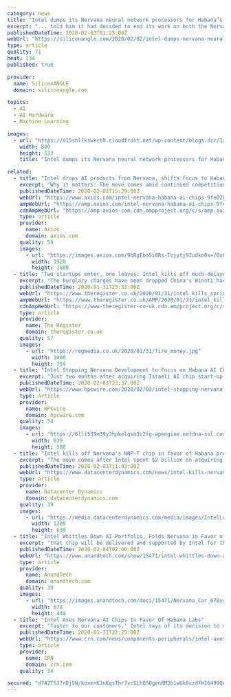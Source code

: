 ```yaml
---
category: news
title: "Intel dumps its Nervana neural network processors for Habana’s AI chips"
excerpt: "... told him it had decided to end its work on both the Nervana NNP-T training chips and the Nervana NNP-I inference chips, though it said it will still deliver on customer commitments for the latter. Habana has developed two AI chips of its own, namely the Habana Gaudi and the Habana Goya (pictured). The former is a highly specialized neural ..."
publishedDateTime: 2020-02-03T01:25:00Z
webUrl: "https://siliconangle.com/2020/02/02/intel-dumps-nervana-neural-network-processors-habanas-ai-chips/"
type: article
quality: 71
heat: 134
published: true

provider:
  name: SiliconANGLE
  domain: siliconangle.com

topics:
  - AI
  - AI Hardware
  - Machine Learning

images:
  - url: "https://d15shllkswkct0.cloudfront.net/wp-content/blogs.dir/1/files/2020/02/1-800x533.jpg"
    width: 800
    height: 533
    title: "Intel dumps its Nervana neural network processors for Habana’s AI chips"

related:
  - title: "Intel drops AI products from Nervana, shifts focus to Habana"
    excerpt: "Why it matters: The move comes amid continued competition from Nvidia and others and follows Intel's purchase in December of Habana Labs, another startup in the AI chip space. An Intel representative told Axios the company wants to focus on a single ..."
    publishedDateTime: 2020-02-03T15:29:00Z
    webUrl: "https://www.axios.com/intel-nervana-habana-ai-chips-9fe028cb-8e16-4b1e-b060-abaf5848322c.html"
    ampWebUrl: "https://amp.axios.com/intel-nervana-habana-ai-chips-9fe028cb-8e16-4b1e-b060-abaf5848322c.html"
    cdnAmpWebUrl: "https://amp-axios-com.cdn.ampproject.org/c/s/amp.axios.com/intel-nervana-habana-ai-chips-9fe028cb-8e16-4b1e-b060-abaf5848322c.html"
    type: article
    provider:
      name: Axios
      domain: axios.com
    quality: 59
    images:
      - url: "https://images.axios.com/9bRgEba5i8Rs-Tcjytj9Iudko0s=/0x0:2954x1662/1920x1080/2020/02/03/1580742164538.jpg"
        width: 1920
        height: 1080
  - title: "Two startups enter, one leaves: Intel kills off much-delayed Nervana AI training chip, pushes on with Habana"
    excerpt: "The burglary charges have been dropped China's Winnti hackers (apparently): Forget the money, let's get political and start targeting Hong Kong students for protest info Intel has axed Nervana's in-development NNP-T AI training chip, code-named Spring Crest, to go full-steam ahead with Habana's technology. The decision is, no doubt, a blow for ..."
    publishedDateTime: 2020-01-31T23:32:00Z
    webUrl: "https://www.theregister.co.uk/2020/01/31/intel_kills_spring_crest/"
    ampWebUrl: "https://www.theregister.co.uk/AMP/2020/01/31/intel_kills_spring_crest/"
    cdnAmpWebUrl: "https://www-theregister-co-uk.cdn.ampproject.org/c/s/www.theregister.co.uk/AMP/2020/01/31/intel_kills_spring_crest/"
    type: article
    provider:
      name: The Register
      domain: theregister.co.uk
    quality: 57
    images:
      - url: "https://regmedia.co.uk/2020/01/31/fire_money.jpg"
        width: 1000
        height: 759
  - title: "Intel Stopping Nervana Development to Focus on Habana AI Chips"
    excerpt: "Just two months after acquiring Israeli AI chip start-up Habana Labs for $2 billion, Intel is stopping development of its existing Nervana neural network processor line. Instead, Intel will focus on technology from Habana whose inference (Goya) chip and training chip (Gaudi) are in the market and have gained traction. Intel had purchased ..."
    publishedDateTime: 2020-02-03T23:37:00Z
    webUrl: "https://www.hpcwire.com/2020/02/03/intel-stopping-nervana-development-to-focus-on-habana-ai-chips/"
    type: article
    provider:
      name: HPCwire
      domain: hpcwire.com
    quality: 54
    images:
      - url: "https://6lli539m39y3hpkelqsm3c2fg-wpengine.netdna-ssl.com/wp-content/uploads/2019/12/Habana-Goya_839x.jpg"
        width: 839
        height: 580
  - title: "Intel kills off Nervana's NNP-T chip in favor of Habana processors"
    excerpt: "The move comes after Intel spent $2 billion on acquiring Habana Labs, a start-up that makes more powerful chips. All development has ceased on the NNP-T AI training chip, while the NNP-I inference chip will be delivered to previously committed customers ..."
    publishedDateTime: 2020-02-03T11:43:00Z
    webUrl: "https://www.datacenterdynamics.com/news/intel-kills-nervanas-nnp-t-chip-favor-habana-processors/"
    type: article
    provider:
      name: Datacenter Dynamics
      domain: datacenterdynamics.com
    quality: 39
    images:
      - url: "https://media.datacenterdynamics.com/media/images/IntelLog.2e16d0ba.fill-1200x630.jpg"
        width: 1200
        height: 630
  - title: "Intel Whittles Down AI Portfolio, Folds Nervana in Favor of Habana"
    excerpt: "that chip will be delivered and supported by Intel for their already committed customers. In place of their Nervana efforts, Intel will be expanding their efforts on a more recent acquisition: Habana Labs. Picked up by Intel just two months ago, Habana is an independent business unit that has already been working on their own AI processors ..."
    publishedDateTime: 2020-02-04T02:00:00Z
    webUrl: "https://www.anandtech.com/show/15471/intel-whittles-down-ai-portfolio-folds-nervana-in-favor-of-habana"
    type: article
    provider:
      name: AnandTech
      domain: anandtech.com
    quality: 39
    images:
      - url: "https://images.anandtech.com/doci/15471/Nervana_Car_678x452.jpg"
        width: 678
        height: 448
  - title: "Intel Axes Nervana AI Chips In Favor Of Habana Labs"
    excerpt: "faster to our customers,' Intel says of its decision to move forward with Habana Labs' AI chips in place of Nervana. By Dylan Martin January 31, 2020, 05:11 PM EST Intel said it is ending work on its Nervana neural network processors in favor of the artificial intelligence chips it gained with its recent $2 billion acquisition of Habana Labs."
    publishedDateTime: 2020-01-31T22:25:00Z
    webUrl: "https://www.crn.com/news/components-peripherals/intel-axes-nervana-ai-chips-in-favor-of-habana-labs"
    type: article
    provider:
      name: CRN
      domain: crn.com
    quality: 34

secured: "d7A7TSJ7rDjSN/koxm+KJnKgsThr7vcSLhQSQgenRM2b1wUk0czdfHI6499QewqViFy1V4q2ma/poy+aZo4QA6D15yj7yKboc0k/NNFsGHbLq+MdDC0gKHwDCJdCNf2XqI1BZN2ltOdcVckpeYs79fRfvejCommKAQ1t4DIzxthkzppLeP1gR2sA+qZJOixWPH7NZuaVq36mEg9FKqG9JlmU+1jurL8zWd3xoNHpgN6aaLaUta7TUEgtkFOXuXvmlsdsMtKtCm5oZBX+mLdNqaVL8ypF9p0C8Q2Qow4e8608wo+nOUN/rNPbkWurUJva2bDsM7/fuFPmXYHL2A/HHNm1AMir8R5DcGAQWhsVEtfAkP9bQgDMQqba+uklsMRdxniDXfwjj9uDsBkwI3fWHttTH/1LEOy1xk8hbJR5ILaw95owJi+GhgnHCOLs4BZhtdFCVOr7vME75NaY/f54zkgjOAb8uwv2CM6c8iSDfLY=;uxvN9xudXEzUz17fQ2pPAw=="
---
```



